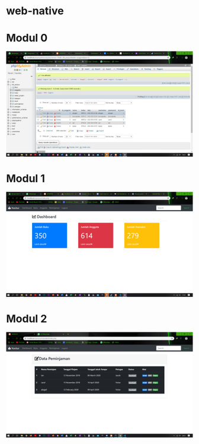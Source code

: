 # web-native
# Modul 0
![Alt Text](https://github.com/bayuswara/web-native/blob/master/Screenshot%20(124).png)
# Modul 1
![Alt Text](https://github.com/bayuswara/web-native/blob/master/Screenshot%20(123).png)
# Modul 2
![Alt Text](https://github.com/bayuswara/web-native/blob/master/Screenshot%20(125).png)
